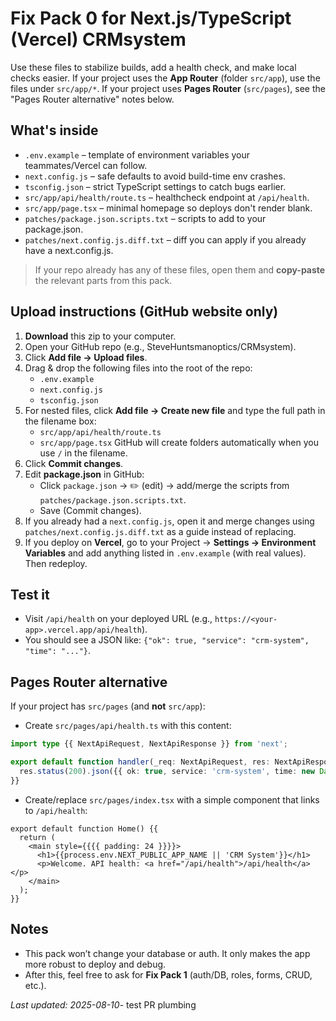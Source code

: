 # Fix Pack 0 for Next.js/TypeScript (Vercel) CRMsystem

Use these files to stabilize builds, add a health check, and make local checks easier.
If your project uses the **App Router** (folder `src/app`), use the files under `src/app/*`.
If your project uses **Pages Router** (`src/pages`), see the "Pages Router alternative" notes below.

## What's inside

- `.env.example` – template of environment variables your teammates/Vercel can follow.
- `next.config.js` – safe defaults to avoid build-time env crashes.
- `tsconfig.json` – strict TypeScript settings to catch bugs earlier.
- `src/app/api/health/route.ts` – healthcheck endpoint at `/api/health`.
- `src/app/page.tsx` – minimal homepage so deploys don't render blank.
- `patches/package.json.scripts.txt` – scripts to add to your package.json.
- `patches/next.config.js.diff.txt` – diff you can apply if you already have a next.config.js.

> If your repo already has any of these files, open them and **copy-paste** the relevant parts from this pack.

## Upload instructions (GitHub website only)

1) **Download** this zip to your computer.
2) Open your GitHub repo (e.g., SteveHuntsmanoptics/CRMsystem).
3) Click **Add file → Upload files**.
4) Drag & drop the following files into the root of the repo:
   - `.env.example`
   - `next.config.js`
   - `tsconfig.json`
5) For nested files, click **Add file → Create new file** and type the full path in the filename box:
   - `src/app/api/health/route.ts`
   - `src/app/page.tsx`
   GitHub will create folders automatically when you use `/` in the filename.
6) Click **Commit changes**.
7) Edit **package.json** in GitHub:
   - Click `package.json` → ✏️ (edit) → add/merge the scripts from `patches/package.json.scripts.txt`.
   - Save (Commit changes).
8) If you already had a `next.config.js`, open it and merge changes using `patches/next.config.js.diff.txt` as a guide instead of replacing.
9) If you deploy on **Vercel**, go to your Project → **Settings → Environment Variables** and add anything listed in `.env.example` (with real values). Then redeploy.

## Test it

- Visit `/api/health` on your deployed URL (e.g., `https://<your-app>.vercel.app/api/health`).
- You should see a JSON like: `{"ok": true, "service": "crm-system", "time": "..."}`.

## Pages Router alternative

If your project has `src/pages` (and **not** `src/app`):
- Create `src/pages/api/health.ts` with this content:

```ts
import type {{ NextApiRequest, NextApiResponse }} from 'next';

export default function handler(_req: NextApiRequest, res: NextApiResponse) {{
  res.status(200).json({{ ok: true, service: 'crm-system', time: new Date().toISOString() }});
}}
```

- Create/replace `src/pages/index.tsx` with a simple component that links to `/api/health`:

```tsx
export default function Home() {{
  return (
    <main style={{{{ padding: 24 }}}}>
      <h1>{{process.env.NEXT_PUBLIC_APP_NAME || 'CRM System'}}</h1>
      <p>Welcome. API health: <a href="/api/health">/api/health</a></p>
    </main>
  );
}}
```

## Notes

- This pack won’t change your database or auth. It only makes the app more robust to deploy and debug.
- After this, feel free to ask for **Fix Pack 1** (auth/DB, roles, forms, CRUD, etc.).

_Last updated: 2025-08-10_- test PR plumbing
